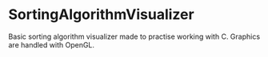 # SortingAlgorithmVisualizer
Basic sorting algorithm visualizer made to practise working with C. Graphics are handled with OpenGL. 
